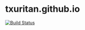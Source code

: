 # txuritan.github.io

[![Build Status](https://travis-ci.org/Txuritan/txuritan.github.io.svg?branch=master)](https://travis-ci.org/Txuritan/txuritan.github.io)